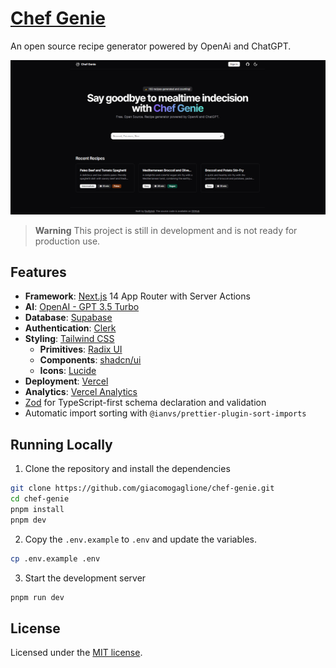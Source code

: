 # [Chef Genie](https://chef-genie.app)

An open source recipe generator powered by OpenAi and ChatGPT.

![hero](public/og.png)

> **Warning**
This project is still in development and is not ready for production use.

## Features

- **Framework**: [Next.js](https://nextjs.org/) 14 App Router with Server Actions
- **AI**: [OpenAI - GPT 3.5 Turbo](https://openai.com)
- **Database**: [Supabase](https://supabase.com/)
- **Authentication**: [Clerk](https://clerk.com/)
- **Styling**: [Tailwind CSS](https://tailwindcss.com/)
  - **Primitives**: [Radix UI](https://radix-ui.com/)
  - **Components**: [shadcn/ui](https://ui.shadcn.com/)
  - **Icons**: [Lucide](https://lucide.dev/)
- **Deployment**: [Vercel](https://vercel.com/)
- **Analytics**: [Vercel Analytics](https://vercel.com/analytics/)
- [Zod](https://zod.dev/) for TypeScript-first schema declaration and validation  
- Automatic import sorting with `@ianvs/prettier-plugin-sort-imports`

## Running Locally

1. Clone the repository and install the dependencies

```bash
git clone https://github.com/giacomogaglione/chef-genie.git
cd chef-genie
pnpm install
pnpm dev
```

2. Copy the `.env.example` to `.env` and update the variables.

```bash
cp .env.example .env
```

3. Start the development server

```bash
pnpm run dev
```

## License

Licensed under the [MIT license](https://github.com/giacomogaglione/chef-gpt/blob/main/LICENSE.md).
